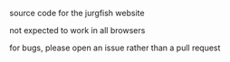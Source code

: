 source code for the jurgfish website

not expected to work in all browsers

for bugs, please open an issue rather than a pull request
